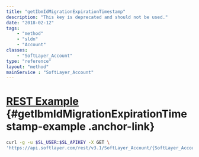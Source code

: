 ```yaml
---
title: "getIbmIdMigrationExpirationTimestamp"
description: "This key is deprecated and should not be used."
date: "2018-02-12"
tags:
    - "method"
    - "sldn"
    - "Account"
classes:
    - "SoftLayer_Account"
type: "reference"
layout: "method"
mainService : "SoftLayer_Account"
---
```


# [REST Example](#getIbmIdMigrationExpirationTimestamp-example) <a href="/article/rest/"><i class="fas fa-question"></i></a> {#getIbmIdMigrationExpirationTimestamp-example .anchor-link} 
```bash
curl -g -u $SL_USER:$SL_APIKEY -X GET \
'https://api.softlayer.com/rest/v3.1/SoftLayer_Account/{SoftLayer_AccountID}/getIbmIdMigrationExpirationTimestamp'
```
